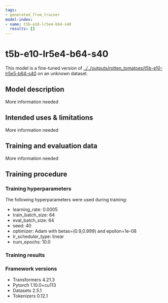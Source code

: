 ```yaml
---
tags:
- generated_from_trainer
model-index:
- name: t5b-e10-lr5e4-b64-s40
  results: []
---
```


<!-- This model card has been generated automatically according to the information the Trainer had access to. You
should probably proofread and complete it, then remove this comment. -->

# t5b-e10-lr5e4-b64-s40

This model is a fine-tuned version of [../../outputs/rotten_tomatoes/t5b-e10-lr5e5-b64-s40](https://huggingface.co/../../outputs/rotten_tomatoes/t5b-e10-lr5e5-b64-s40) on an unknown dataset.

## Model description

More information needed

## Intended uses & limitations

More information needed

## Training and evaluation data

More information needed

## Training procedure

### Training hyperparameters

The following hyperparameters were used during training:
- learning_rate: 0.0005
- train_batch_size: 64
- eval_batch_size: 64
- seed: 40
- optimizer: Adam with betas=(0.9,0.999) and epsilon=1e-08
- lr_scheduler_type: linear
- num_epochs: 10.0

### Training results



### Framework versions

- Transformers 4.21.3
- Pytorch 1.10.0+cu113
- Datasets 2.5.1
- Tokenizers 0.12.1
